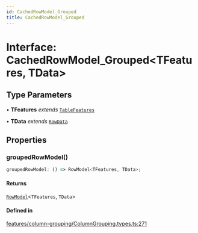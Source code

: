 ```yaml
---
id: CachedRowModel_Grouped
title: CachedRowModel_Grouped
---
```


# Interface: CachedRowModel\_Grouped\<TFeatures, TData\>

## Type Parameters

• **TFeatures** *extends* [`TableFeatures`](../type-aliases/tablefeatures.md)

• **TData** *extends* [`RowData`](../type-aliases/rowdata.md)

## Properties

### groupedRowModel()

```ts
groupedRowModel: () => RowModel<TFeatures, TData>;
```

#### Returns

[`RowModel`](rowmodel.md)\<`TFeatures`, `TData`\>

#### Defined in

[features/column-grouping/ColumnGrouping.types.ts:271](https://github.com/TanStack/table/blob/main/packages/table-core/src/features/column-grouping/ColumnGrouping.types.ts#L271)
